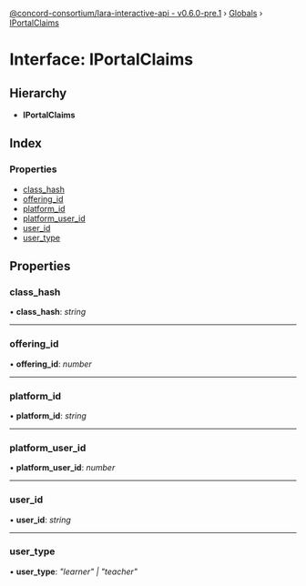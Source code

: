 [@concord-consortium/lara-interactive-api - v0.6.0-pre.1](../README.md) › [Globals](../globals.md) › [IPortalClaims](iportalclaims.md)

# Interface: IPortalClaims

## Hierarchy

* **IPortalClaims**

## Index

### Properties

* [class_hash](iportalclaims.md#class_hash)
* [offering_id](iportalclaims.md#offering_id)
* [platform_id](iportalclaims.md#platform_id)
* [platform_user_id](iportalclaims.md#platform_user_id)
* [user_id](iportalclaims.md#user_id)
* [user_type](iportalclaims.md#user_type)

## Properties

###  class_hash

• **class_hash**: *string*

___

###  offering_id

• **offering_id**: *number*

___

###  platform_id

• **platform_id**: *string*

___

###  platform_user_id

• **platform_user_id**: *number*

___

###  user_id

• **user_id**: *string*

___

###  user_type

• **user_type**: *"learner" | "teacher"*
